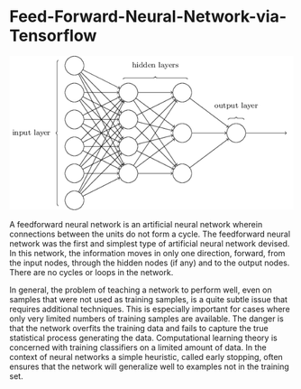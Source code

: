 # Feed-Forward-Neural-Network-via-Tensorflow

![Pictures](Pictures/new_mlp.jpeg)

A feedforward neural network is an artificial neural network wherein connections between the units do not form a cycle. The feedforward neural network was the first and simplest type of artificial neural network devised. In this network, the information moves in only one direction, forward, from the input nodes, through the hidden nodes (if any) and to the output nodes. There are no cycles or loops in the network.

In general, the problem of teaching a network to perform well, even on samples that were not used as training samples, is a quite subtle issue that requires additional techniques. This is especially important for cases where only very limited numbers of training samples are available. The danger is that the network overfits the training data and fails to capture the true statistical process generating the data. Computational learning theory is concerned with training classifiers on a limited amount of data. In the context of neural networks a simple heuristic, called early stopping, often ensures that the network will generalize well to examples not in the training set.
